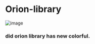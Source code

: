 # Orion-library
![image](file:///C:/Users/ACER/Pictures/Roblox%2008_06_2025%2011_50_33.png)
### did orion library has new colorful.
